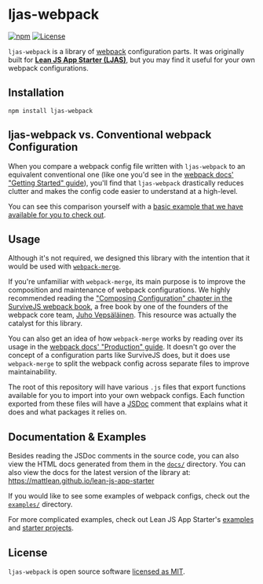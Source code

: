 # ljas-webpack

[![npm](https://img.shields.io/npm/v/ljas-webpack.svg?colorB=brightgreen)](https://npmjs.com/package/ljas-webpack) [![License](https://img.shields.io/badge/license-MIT-blue.svg)](https://github.com/mattlean/lean-js-app-starter/blob/master/ljas-webpack/LICENSE)

`ljas-webpack` is a library of [webpack](https://webpack.js.org) configuration parts. It was originally built for **[Lean JS App Starter (LJAS)](https://github.com/mattlean/lean-js-app-starter)**, but you may find it useful for your own webpack configurations.

## Installation

```console
npm install ljas-webpack
```

## ljas-webpack vs. Conventional webpack Configuration

When you compare a webpack config file written with `ljas-webpack` to an equivalent conventional one (like one you'd see in the [webpack docs' "Getting Started" guide](https://webpack.js.org/guides/getting-started/#using-a-configuration)), you'll find that `ljas-webpack` drastically reduces clutter and makes the config code easier to understand at a high-level.

You can see this comparison yourself with a [basic example that we have available for you to check out](./examples/basic-example).

## Usage

Although it's not required, we designed this library with the intention that it would be used with [`webpack-merge`](https://npmjs.com/package/webpack-merge).

If you're unfamiliar with `webpack-merge`, its main purpose is to improve the composition and maintenance of webpack configurations. We highly recommended reading the ["Composing Configuration" chapter in the SurviveJS webpack book](https://survivejs.com/webpack/developing/composing-configuration), a free book by one of the founders of the webpack core team, [Juho Vepsäläinen](https://survivejs.com/about-me). This resource was actually the catalyst for this library.

You can also get an idea of how `webpack-merge` works by reading over its usage in the [webpack docs' "Production" guide](https://webpack.js.org/guides/production). It doesn't go over the concept of a configuration parts like SurviveJS does, but it does use `webpack-merge` to split the webpack config across separate files to improve maintainability.

The root of this repository will have various `.js` files that export functions available for you to import into your own webpack configs. Each function exported from these files will have a [JSDoc](https://jsdoc.app) comment that explains what it does and what packages it relies on.

## Documentation & Examples

Besides reading the JSDoc comments in the source code, you can also view the HTML docs generated from them in the [`docs/`](./docs) directory. You can also view the docs for the latest version of the library at: https://mattlean.github.io/lean-js-app-starter

If you would like to see some examples of webpack configs, check out the [`examples/`](./examples) directory.

For more complicated examples, check out Lean JS App Starter's [examples](https://github.com/mattlean/lean-js-app-starter/tree/master/examples) and [starter projects](https://github.com/mattlean/lean-js-app-starter/tree/master/starters).

## License

`ljas-webpack` is open source software [licensed as MIT](https://github.com/mattlean/lean-js-app-starter/blob/master/ljas-webpack/LICENSE).
